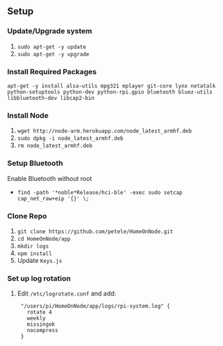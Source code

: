 

## Setup

### Update/Upgrade system

1. `sudo apt-get -y update`
1. `sudo apt-get -y upgrade`


### Install Required Packages

`apt-get -y install alsa-utils mpg321 mplayer git-core lynx netatalk python-setuptools python-dev python-rpi.gpio bluetooth bluez-utils libbluetooth-dev libcap2-bin`

### Install Node

1. `wget http://node-arm.herokuapp.com/node_latest_armhf.deb`
1. `sudo dpkg -i node_latest_armhf.deb`
1. `rm node_latest_armhf.deb`

### Setup Bluetooth
Enable Bluetooth without root

* `find -path '*noble*Release/hci-ble' -exec sudo setcap cap_net_raw+eip '{}' \;`

### Clone Repo

1. `git clone https://github.com/petele/HomeOnNode.git`
1. `cd HomeOnNode/app`
1. `mkdir logs`
1. `npm install`
1. Update `Keys.js`

### Set up log rotation

1. Edit `/etc/logrotate.conf` and add:

		"/users/pi/HomeOnNode/app/logs/rpi-system.log" {
		  rotate 4
		  weekly
		  missingok
		  nocompress
		}
